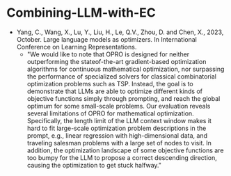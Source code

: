 # Combining-LLM-with-EC

* Yang, C., Wang, X., Lu, Y., Liu, H., Le, Q.V., Zhou, D. and Chen, X., 2023, October. Large language models as optimizers. In International Conference on Learning Representations.
  * "We would like to note that OPRO is designed for neither outperforming the stateof-the-art gradient-based optimization algorithms for continuous mathematical optimization, nor surpassing the performance of specialized solvers for classical combinatorial optimization problems such as TSP. Instead, the goal is to demonstrate that LLMs are able to optimize different kinds of objective functions simply through prompting, and reach the global optimum for some small-scale problems. Our evaluation reveals several limitations of OPRO for mathematical optimization. Specifically, the length limit of the LLM context window makes it hard to fit large-scale optimization problem descriptions in the prompt, e.g., linear regression with high-dimensional data, and traveling salesman problems with a large set of nodes to visit. In addition, the optimization landscape of some objective functions are too bumpy for the LLM to propose a correct descending direction, causing the optimization to get stuck halfway."

